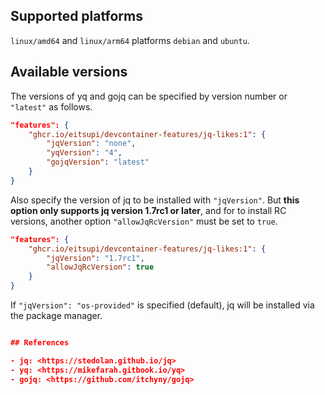 <!-- markdownlint-disable MD041 -->

## Supported platforms

`linux/amd64` and `linux/arm64` platforms `debian` and `ubuntu`.

## Available versions

The versions of yq and gojq can be specified by version number or `"latest"` as follows.

```json
"features": {
    "ghcr.io/eitsupi/devcontainer-features/jq-likes:1": {
        "jqVersion": "none",
        "yqVersion": "4",
        "gojqVersion": "latest"
    }
}
```

Also specify the version of jq to be installed with `"jqVersion"`. But **this option only supports jq version 1.7rc1 or later**,
and for to install RC versions, another option `"allowJqRcVersion"` must be set to `true`.

```json
"features": {
    "ghcr.io/eitsupi/devcontainer-features/jq-likes:1": {
        "jqVersion": "1.7rc1",
        "allowJqRcVersion": true
    }
}
```

If `"jqVersion": "os-provided"` is specified (default), jq will be installed via the package manager.

```json

## References

- jq: <https://stedolan.github.io/jq>
- yq: <https://mikefarah.gitbook.io/yq>
- gojq: <https://github.com/itchyny/gojq>
